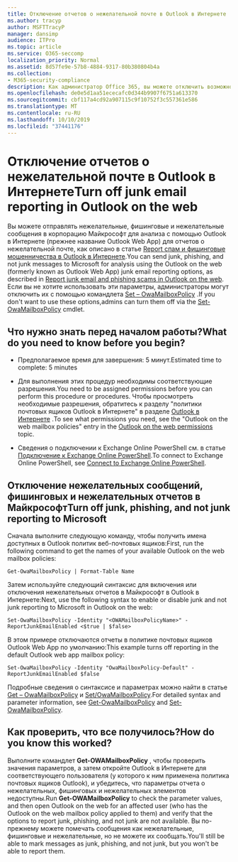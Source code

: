 ```yaml
---
title: Отключение отчетов о нежелательной почте в Outlook в Интернете
ms.author: tracyp
author: MSFTTracyP
manager: dansimp
audience: ITPro
ms.topic: article
ms.service: O365-seccomp
localization_priority: Normal
ms.assetid: 8d57fe9e-57b8-4884-9317-80b380804b4a
ms.collection:
- M365-security-compliance
description: Как администратор Office 365, вы можете отключить возможность отправки отчетов о нежелательной почте для пользователей.
ms.openlocfilehash: de0e5d1aa51ececafc0d344b9907f6751a613370
ms.sourcegitcommit: cbf117a4cd92a907115c9f10752f3c557361e586
ms.translationtype: MT
ms.contentlocale: ru-RU
ms.lasthandoff: 10/10/2019
ms.locfileid: "37441176"
---
```

# <a name="turn-off-junk-email-reporting-in-outlook-on-the-web"></a><span data-ttu-id="3b6dc-103">Отключение отчетов о нежелательной почте в Outlook в Интернете</span><span class="sxs-lookup"><span data-stu-id="3b6dc-103">Turn off junk email reporting in Outlook on the web</span></span>

<span data-ttu-id="3b6dc-104">Вы можете отправлять нежелательные, фишинговые и нежелательные сообщения в корпорацию Майкрософт для анализа с помощью Outlook в Интернете (прежнее название Outlook Web App) для отчетов о нежелательной почте, как описано в статье [Report спам и фишинговые мошенничества в Outlook в Интернете](report-junk-email-and-phishing-scams-in-outlook-on-the-web-eop.md).</span><span class="sxs-lookup"><span data-stu-id="3b6dc-104">You can send junk, phishing, and not junk messages to Microsoft for analysis using the Outlook on the web (formerly known as Outlook Web App) junk email reporting options, as described in [Report junk email and phishing scams in Outlook on the web](report-junk-email-and-phishing-scams-in-outlook-on-the-web-eop.md).</span></span> <span data-ttu-id="3b6dc-105">Если вы не хотите использовать эти параметры, администраторы могут отключить их с помощью командлета [Set – OwaMailboxPolicy](http://technet.microsoft.com/library/530166f7-ab42-4609-ba73-9b5a39b567be.aspx) .</span><span class="sxs-lookup"><span data-stu-id="3b6dc-105">If you don't want to use these options,admins can turn them off via the [Set-OwaMailboxPolicy](http://technet.microsoft.com/library/530166f7-ab42-4609-ba73-9b5a39b567be.aspx) cmdlet.</span></span> 
  
## <a name="what-do-you-need-to-know-before-you-begin"></a><span data-ttu-id="3b6dc-106">Что нужно знать перед началом работы?</span><span class="sxs-lookup"><span data-stu-id="3b6dc-106">What do you need to know before you begin?</span></span>
<span data-ttu-id="3b6dc-107"><a name="sectionSection0"> </a></span><span class="sxs-lookup"><span data-stu-id="3b6dc-107"></span></span>

- <span data-ttu-id="3b6dc-108">Предполагаемое время для завершения: 5 минут.</span><span class="sxs-lookup"><span data-stu-id="3b6dc-108">Estimated time to complete: 5 minutes</span></span>
    
- <span data-ttu-id="3b6dc-109">Для выполнения этих процедур необходимы соответствующие разрешения.</span><span class="sxs-lookup"><span data-stu-id="3b6dc-109">You need to be assigned permissions before you can perform this procedure or procedures.</span></span> <span data-ttu-id="3b6dc-110">Чтобы просмотреть необходимые разрешения, обратитесь к разделу "политики почтовых ящиков Outlook в Интернете" в разделе [Outlook в Интернете](http://technet.microsoft.com/library/57eca42a-5a7f-4c65-89f0-7a84f2dbea19.aspx#OutlookWebApp) .</span><span class="sxs-lookup"><span data-stu-id="3b6dc-110">To see what permissions you need, see the "Outlook on the web mailbox policies" entry in the [Outlook on the web permissions](http://technet.microsoft.com/library/57eca42a-5a7f-4c65-89f0-7a84f2dbea19.aspx#OutlookWebApp) topic.</span></span> 

- <span data-ttu-id="3b6dc-111">Сведения о подключении к Exchange Online PowerShell см. в статье [Подключение к Exchange Online PowerShell](https://docs.microsoft.com/powershell/exchange/exchange-online/connect-to-exchange-online-powershell/connect-to-exchange-online-powershell).</span><span class="sxs-lookup"><span data-stu-id="3b6dc-111">To connect to Exchange Online PowerShell, see [Connect to Exchange Online PowerShell](https://docs.microsoft.com/powershell/exchange/exchange-online/connect-to-exchange-online-powershell/connect-to-exchange-online-powershell).</span></span>

## <a name="turn-off-junk-phishing-and-not-junk-reporting-to-microsoft"></a><span data-ttu-id="3b6dc-112">Отключение нежелательных сообщений, фишинговых и нежелательных отчетов в Майкрософт</span><span class="sxs-lookup"><span data-stu-id="3b6dc-112">Turn off junk, phishing, and not junk reporting to Microsoft</span></span>
<span data-ttu-id="3b6dc-113"><a name="sectionSection1"> </a></span><span class="sxs-lookup"><span data-stu-id="3b6dc-113"></span></span>

<span data-ttu-id="3b6dc-114">Сначала выполните следующую команду, чтобы получить имена доступных в Outlook политик веб-почтовых ящиков:</span><span class="sxs-lookup"><span data-stu-id="3b6dc-114">First, run the following command to get the names of your available Outlook on the web mailbox policies:</span></span>
  
```
Get-OwaMailboxPolicy | Format-Table Name
```

<span data-ttu-id="3b6dc-115">Затем используйте следующий синтаксис для включения или отключения нежелательных отчетов в Майкрософт в Outlook в Интернете:</span><span class="sxs-lookup"><span data-stu-id="3b6dc-115">Next, use the following syntax to enable or disable junk and not junk reporting to Microsoft in Outlook on the web:</span></span>
  
```
Set-OwaMailboxPolicy -Identity "<OWAMailboxPolicyName>" -ReportJunkEmailEnabled <$true | $false>
```

<span data-ttu-id="3b6dc-116">В этом примере отключаются отчеты в политике почтовых ящиков Outlook Web App по умолчанию:</span><span class="sxs-lookup"><span data-stu-id="3b6dc-116">This example turns off reporting in the default Outlook web app mailbox policy:</span></span>
  
```
Set-OwaMailboxPolicy -Identity "OwaMailboxPolicy-Default" -ReportJunkEmailEnabled $false
```

<span data-ttu-id="3b6dc-117">Подробные сведения о синтаксисе и параметрах можно найти в статье [Get – OwaMailboxPolicy](http://technet.microsoft.com/library/bdd580d3-8812-4b4a-93e8-c6401b0d2f0f.aspx) и [Set/OwaMailboxPolicy](http://technet.microsoft.com/library/530166f7-ab42-4609-ba73-9b5a39b567be.aspx).</span><span class="sxs-lookup"><span data-stu-id="3b6dc-117">For detailed syntax and parameter information, see [Get-OwaMailboxPolicy](http://technet.microsoft.com/library/bdd580d3-8812-4b4a-93e8-c6401b0d2f0f.aspx) and [Set-OwaMailboxPolicy](http://technet.microsoft.com/library/530166f7-ab42-4609-ba73-9b5a39b567be.aspx).</span></span>

## <a name="how-do-you-know-this-worked"></a><span data-ttu-id="3b6dc-118">Как проверить, что все получилось?</span><span class="sxs-lookup"><span data-stu-id="3b6dc-118">How do you know this worked?</span></span>
<span data-ttu-id="3b6dc-119"><a name="sectionSection2"> </a></span><span class="sxs-lookup"><span data-stu-id="3b6dc-119"></span></span>

<span data-ttu-id="3b6dc-120">Выполните командлет **Get-OWAMailboxPolicy** , чтобы проверить значения параметров, а затем откройте Outlook в Интернете для соответствующего пользователя (у которого к ним применена политика почтовых ящиков Outlook), и убедитесь, что параметры отчета о нежелательных, фишинговых и нежелательных элементов недоступны.</span><span class="sxs-lookup"><span data-stu-id="3b6dc-120">Run **Get-OWAMailboxPolicy** to check the parameter values, and then open Outlook on the web for an affected user (who has the Outlook on the web mailbox policy applied to them) and verify that the options to report junk, phishing, and not junk are not available.</span></span> <span data-ttu-id="3b6dc-121">Вы по-прежнему можете помечать сообщения как нежелательные, фишинговые и нежелательные, но не можете их сообщать.</span><span class="sxs-lookup"><span data-stu-id="3b6dc-121">You'll still be able to mark messages as junk, phishing, and not junk, but you won't be able to report them.</span></span> 
